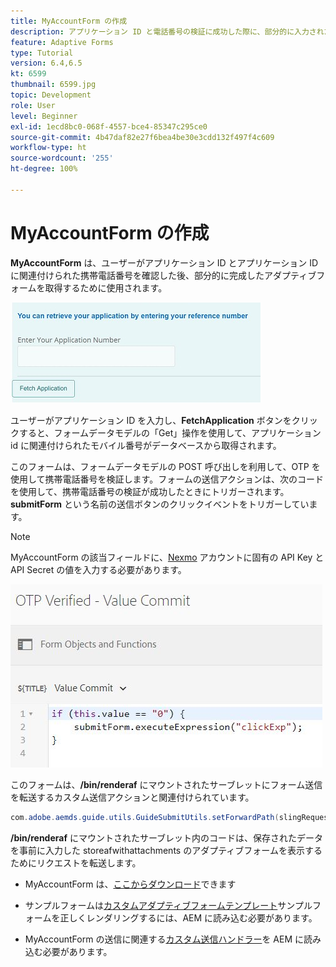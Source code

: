 ```yaml
---
title: MyAccountForm の作成
description: アプリケーション ID と電話番号の検証に成功した際に、部分的に入力されたフォームを取得する myaccount フォームを作成します。
feature: Adaptive Forms
type: Tutorial
version: 6.4,6.5
kt: 6599
thumbnail: 6599.jpg
topic: Development
role: User
level: Beginner
exl-id: 1ecd8bc0-068f-4557-bce4-85347c295ce0
source-git-commit: 4b47daf82e27f6bea4be30e3cdd132f497f4c609
workflow-type: ht
source-wordcount: '255'
ht-degree: 100%

---
```


# MyAccountForm の作成

**MyAccountForm** は、ユーザーがアプリケーション ID とアプリケーション ID に関連付けられた携帯電話番号を確認した後、部分的に完成したアダプティブフォームを取得するために使用されます。

![マイアカウントフォーム](assets/6599.JPG)

ユーザーがアプリケーション ID を入力し、**FetchApplication** ボタンをクリックすると、フォームデータモデルの「Get」操作を使用して、アプリケーション id に関連付けられたモバイル番号がデータベースから取得されます。

このフォームは、フォームデータモデルの POST 呼び出しを利用して、OTP を使用して携帯電話番号を検証します。フォームの送信アクションは、次のコードを使用して、携帯電話番号の検証が成功したときにトリガーされます。**submitForm** という名前の送信ボタンのクリックイベントをトリガーしています。

>[!NOTE]
> MyAccountForm の該当フィールドに、[Nexmo](https://dashboard.nexmo.com/) アカウントに固有の API Key と API Secret の値を入力する必要があります。

![トリガー送信](assets/trigger-submit.JPG)



このフォームは、**/bin/renderaf** にマウントされたサーブレットにフォーム送信を転送するカスタム送信アクションと関連付けられています。

```java
com.adobe.aemds.guide.utils.GuideSubmitUtils.setForwardPath(slingRequest,"/bin/renderaf",null,null);
```

**/bin/renderaf** にマウントされたサーブレット内のコードは、保存されたデータを事前に入力した storeafwithattachments のアダプティブフォームを表示するためにリクエストを転送します。


* MyAccountForm は、[ここからダウンロード](assets/my-account-form.zip)できます

* サンプルフォームは[カスタムアダプティブフォームテンプレート](assets/custom-template-with-page-component.zip)サンプルフォームを正しくレンダリングするには、AEM に読み込む必要があります。

* MyAccountForm の送信に関連する[カスタム送信ハンドラー](assets/custom-submit-my-account-form.zip)を AEM に読み込む必要があります。
